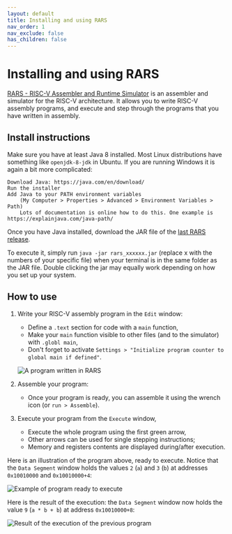 ```yaml
---
layout: default
title: Installing and using RARS
nav_order: 1
nav_exclude: false
has_children: false
---
```


# Installing and using RARS

[RARS - RISC-V Assembler and Runtime
Simulator](https://github.com/TheThirdOne/rars) is an assembler and simulator
for the RISC-V architecture. It allows you to write RISC-V assembly programs,
and execute and step through the programs that you have written in assembly.

## Install instructions
Make sure you have at least Java 8 installed. Most Linux distributions have
something like `openjdk-8-jdk` in Ubuntu. If you are running Windows it is again
a bit more complicated:

    Download Java: https://java.com/en/download/
    Run the installer
    Add Java to your PATH environment variables
        (My Computer > Properties > Advanced > Environment Variables > Path)
        Lots of documentation is online how to do this. One example is https://explainjava.com/java-path/

Once you have Java installed, download the JAR file of the [last RARS
release](https://github.com/TheThirdOne/rars/releases/tag/continuous).

To execute it, simply run `java -jar rars_xxxxxx.jar` (replace x with the
numbers of your specific file) when your terminal is in the same folder as the
JAR file. Double clicking the jar may equally work depending on how you set up
your system.


## How to use
1. Write your RISC-V assembly program in the `Edit` window:
   - Define a `.text` section for code with a `main` function,
   - Make your `main` function visible to other files (and to the simulator) with `.globl main`,
   - Don't forget to activate `Settings > "Initialize program counter to global main if defined"`.

   ![A program written in RARS](/tutorials/img/rars_program.png "Example of program wirtten in RARS")

2. Assemble your program:
   - Once your program is ready, you can assemble it using the wrench icon (or `run > Assemble`).

3. Execute your program from the `Execute` window,
   - Execute the whole program using the first green arrow,
   - Other arrows can be used for single stepping instructions;
   - Memory and registers contents are displayed during/after execution.

Here is an illustration of the program above, ready to execute. Notice that the
`Data Segment` window holds the values `2` (`a`) and `3` (`b`) at addresses
`0x10010000` and `0x10010000+4`:

   ![Example of program ready to execute](/tutorials/img/rars_execute1.png "Example of program ready to execute in RARS")

Here is the result of the execution: the `Data Segment` window now holds the
value `9` (`a * b + b`) at address `0x10010000+8`:

   ![Result of the execution of the previous
   program](/tutorials/img/rars_execute_final.png "Result of the execution of
   the previous program")
